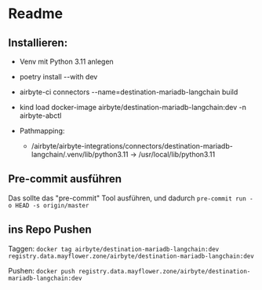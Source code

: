 # Readme

## Installieren:

- Venv mit Python 3.11 anlegen
- poetry install --with dev
- airbyte-ci connectors --name=destination-mariadb-langchain build
- kind load docker-image airbyte/destination-mariadb-langchain:dev -n airbyte-abctl

- Pathmapping:
  - <your path>/airbyte/airbyte-integrations/connectors/destination-mariadb-langchain/.venv/lib/python3.11 -> /usr/local/lib/python3.11


## Pre-commit ausführen
Das sollte das "pre-commit" Tool ausführen, und dadurch 
`pre-commit run -o HEAD -s origin/master`


## ins Repo Pushen

Taggen:
`docker tag airbyte/destination-mariadb-langchain:dev  registry.data.mayflower.zone/airbyte/destination-mariadb-langchain:dev`

Pushen:
`docker push registry.data.mayflower.zone/airbyte/destination-mariadb-langchain:dev`
